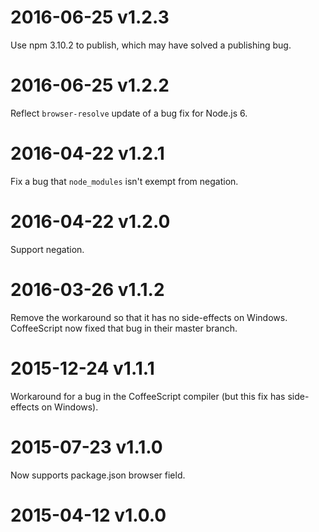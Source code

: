 # 2016-06-25 v1.2.3

Use npm 3.10.2 to publish, which may have solved a publishing bug.

# 2016-06-25 v1.2.2

Reflect `browser-resolve` update of a bug fix for Node.js 6.

# 2016-04-22 v1.2.1

Fix a bug that `node_modules` isn't exempt from negation.

# 2016-04-22 v1.2.0

Support negation.

# 2016-03-26 v1.1.2

Remove the workaround so that it has no side-effects on Windows. CoffeeScript now fixed that bug in their master branch.

# 2015-12-24 v1.1.1

Workaround for a bug in the CoffeeScript compiler (but this fix has side-effects on Windows).

# 2015-07-23 v1.1.0

Now supports package.json browser field.

# 2015-04-12 v1.0.0
